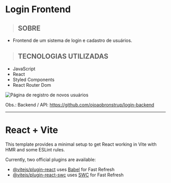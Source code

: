 # Login Frontend
> ## SOBRE
  * Frontend de um sistema de login e cadastro de usuários.

> ## TECNOLOGIAS UTILIZADAS
  * JavaScript
  * React
  * Styled Components
  * React Router Dom

![Página de registro de novos usuários](/registrar.jpeg)

Obs.: Backend / API: https://github.com/ojoaobronstrup/login-backend 

------------------------------------------------

# React + Vite

This template provides a minimal setup to get React working in Vite with HMR and some ESLint rules.

Currently, two official plugins are available:

- [@vitejs/plugin-react](https://github.com/vitejs/vite-plugin-react/blob/main/packages/plugin-react/README.md) uses [Babel](https://babeljs.io/) for Fast Refresh
- [@vitejs/plugin-react-swc](https://github.com/vitejs/vite-plugin-react-swc) uses [SWC](https://swc.rs/) for Fast Refresh

